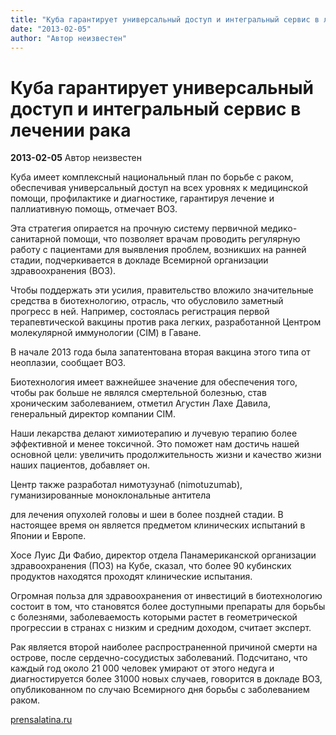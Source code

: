 ```yaml
---
title: "Куба гарантирует универсальный доступ и интегральный сервис в лечении рака"
date: "2013-02-05"
author: "Автор неизвестен"
---
```


# Куба гарантирует универсальный доступ и интегральный сервис в лечении рака

**2013-02-05** Автор неизвестен

Куба имеет комплексный национальный план по борьбе с раком, обеспечивая универсальный доступ на всех уровнях к медицинской помощи, профилактике и диагностике, гарантируя лечение и паллиативную помощь, отмечает ВОЗ.

Эта стратегия опирается на прочную систему первичной медико-санитарной помощи, что позволяет врачам проводить регулярную работу с пациентами для выявления проблем, возникших на ранней стадии, подчеркивается в докладе Всемирной организации здравоохранения (ВОЗ).

Чтобы поддержать эти усилия, правительство вложило значительные средства в биотехнологию, отрасль, что обусловило заметный прогресс в ней. Например, состоялась регистрация первой терапевтической вакцины против рака легких, разработанной Центром молекулярной иммунологии (CIM) в Гаване.

В начале 2013 года была запатентована вторая вакцина этого типа от неоплазии, сообщает ВОЗ.

Биотехнология имеет важнейшее значение для обеспечения того, чтобы рак больше не являлся смертельной болезнью, став хроническим заболеванием, отметил Агустин Лахе Давила, генеральный директор компании CIM.

Наши лекарства делают химиотерапию и лучевую терапию более эффективной и менее токсичной. Это поможет нам достичь нашей основной цели: увеличить продолжительность жизни и качество жизни наших пациентов, добавляет он.

Центр также разработал нимотузунаб (nimotuzumab), гуманизированные моноклональные антитела

для лечения опухолей головы и шеи в более поздней стадии. В настоящее время он является предметом клинических испытаний в Японии и Европе.

Хосе Луис Ди Фабио, директор отдела Панамериканской организации здравоохранения (ПОЗ) на Кубе, сказал, что более 90 кубинских продуктов находятся проходят клинические испытания.

Огромная польза для здравоохранения от инвестиций в биотехнологию состоит в том, что становятся более доступными препараты для борьбы с болезнями, заболеваемость которыми растет в геометрической прогрессии в странах с низким и средним доходом, считает эксперт.

Рак является второй наиболее распространенной причиной смерти на острове, после сердечно-сосудистых заболеваний. Подсчитано, что каждый год около 21 000 человек умирают от этого недуга и диагностируется более 31000 новых случаев, говорится в докладе ВОЗ, опубликованном по случаю Всемирного дня борьбы с заболеванием раком.

[prensalatina.ru](http://www.prensalatina.ru/index.php/18-portada-cuba/17951-2013-02-04-17-40-52?opcion=pl-ver-noticia)